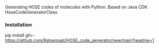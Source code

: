 Generating HOSE codes of molecules with Python. Based on Java CDK HoseCodeGeneratorClass


### Installation
pip install git+-https://github.com/Ratsemaat/HOSE_code_generator/new/main?readme=1
